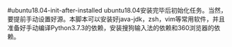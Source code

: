 #ubuntu18.04-init-after-installed
ubuntu18.04安装完毕后初始化任务。当然，要提前手动设置好源。本脚本可以安装好java-jdk，zsh，vim等常用软件，并且准备好手动编译Python3.7.3的依赖，安装搜狗输入法的依赖和360浏览器的依赖。
